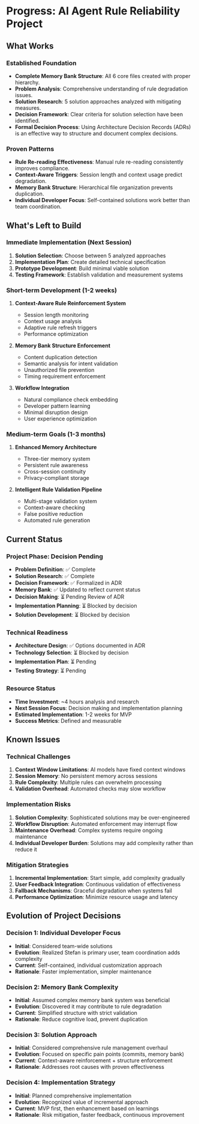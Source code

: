# Progress: AI Agent Rule Reliability Project

## What Works

### Established Foundation
- **Complete Memory Bank Structure**: All 6 core files created with proper hierarchy.
- **Problem Analysis**: Comprehensive understanding of rule degradation issues.
- **Solution Research**: 5 solution approaches analyzed with mitigating measures.
- **Decision Framework**: Clear criteria for solution selection have been identified.
- **Formal Decision Process**: Using Architecture Decision Records (ADRs) is an effective way to structure and document complex decisions.

### Proven Patterns
- **Rule Re-reading Effectiveness**: Manual rule re-reading consistently improves compliance.
- **Context-Aware Triggers**: Session length and context usage predict degradation.
- **Memory Bank Structure**: Hierarchical file organization prevents duplication.
- **Individual Developer Focus**: Self-contained solutions work better than team coordination.

## What's Left to Build

### Immediate Implementation (Next Session)
1. **Solution Selection**: Choose between 5 analyzed approaches
2. **Implementation Plan**: Create detailed technical specification
3. **Prototype Development**: Build minimal viable solution
4. **Testing Framework**: Establish validation and measurement systems

### Short-term Development (1-2 weeks)
1. **Context-Aware Rule Reinforcement System**
   - Session length monitoring
   - Context usage analysis
   - Adaptive rule refresh triggers
   - Performance optimization

2. **Memory Bank Structure Enforcement**
   - Content duplication detection
   - Semantic analysis for intent validation
   - Unauthorized file prevention
   - Timing requirement enforcement

3. **Workflow Integration**
   - Natural compliance check embedding
   - Developer pattern learning
   - Minimal disruption design
   - User experience optimization

### Medium-term Goals (1-3 months)
1. **Enhanced Memory Architecture**
   - Three-tier memory system
   - Persistent rule awareness
   - Cross-session continuity
   - Privacy-compliant storage

2. **Intelligent Rule Validation Pipeline**
   - Multi-stage validation system
   - Context-aware checking
   - False positive reduction
   - Automated rule generation

## Current Status

### Project Phase: Decision Pending
- **Problem Definition**: ✅ Complete
- **Solution Research**: ✅ Complete
- **Decision Framework**: ✅ Formalized in ADR
- **Memory Bank**: ✅ Updated to reflect current status
- **Decision Making**: ⏳ Pending Review of ADR
- **Implementation Planning**: ⏳ Blocked by decision
- **Solution Development**: ⏳ Blocked by decision

### Technical Readiness
- **Architecture Design**: ✅ Options documented in ADR
- **Technology Selection**: ⏳ Blocked by decision
- **Implementation Plan**: ⏳ Pending
- **Testing Strategy**: ⏳ Pending

### Resource Status
- **Time Investment**: ~4 hours analysis and research
- **Next Session Focus**: Decision making and implementation planning
- **Estimated Implementation**: 1-2 weeks for MVP
- **Success Metrics**: Defined and measurable

## Known Issues

### Technical Challenges
1. **Context Window Limitations**: AI models have fixed context windows
2. **Session Memory**: No persistent memory across sessions
3. **Rule Complexity**: Multiple rules can overwhelm processing
4. **Validation Overhead**: Automated checks may slow workflow

### Implementation Risks
1. **Solution Complexity**: Sophisticated solutions may be over-engineered
2. **Workflow Disruption**: Automated enforcement may interrupt flow
3. **Maintenance Overhead**: Complex systems require ongoing maintenance
4. **Individual Developer Burden**: Solutions may add complexity rather than reduce it

### Mitigation Strategies
1. **Incremental Implementation**: Start simple, add complexity gradually
2. **User Feedback Integration**: Continuous validation of effectiveness
3. **Fallback Mechanisms**: Graceful degradation when systems fail
4. **Performance Optimization**: Minimize resource usage and latency

## Evolution of Project Decisions

### Decision 1: Individual Developer Focus
- **Initial**: Considered team-wide solutions
- **Evolution**: Realized Stefan is primary user, team coordination adds complexity
- **Current**: Self-contained, individual customization approach
- **Rationale**: Faster implementation, simpler maintenance

### Decision 2: Memory Bank Complexity
- **Initial**: Assumed complex memory bank system was beneficial
- **Evolution**: Discovered it may contribute to rule degradation
- **Current**: Simplified structure with strict validation
- **Rationale**: Reduce cognitive load, prevent duplication

### Decision 3: Solution Approach
- **Initial**: Considered comprehensive rule management overhaul
- **Evolution**: Focused on specific pain points (commits, memory bank)
- **Current**: Context-aware reinforcement + structure enforcement
- **Rationale**: Addresses root causes with proven effectiveness

### Decision 4: Implementation Strategy
- **Initial**: Planned comprehensive implementation
- **Evolution**: Recognized value of incremental approach
- **Current**: MVP first, then enhancement based on learnings
- **Rationale**: Risk mitigation, faster feedback, continuous improvement
